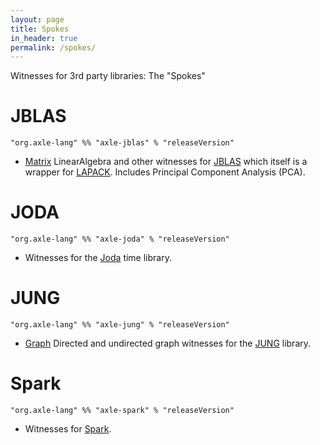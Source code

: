 ```yaml
---
layout: page
title: Spokes
in_header: true
permalink: /spokes/
---
```


Witnesses for 3rd party libraries: The "Spokes"

JBLAS
=====

```
"org.axle-lang" %% "axle-jblas" % "releaseVersion"
```

* [Matrix](/tutorial/Matrix) LinearAlgebra and other witnesses for [JBLAS](http://jblas.org/) which itself is a wrapper for [LAPACK](http://www.netlib.org/lapack/). Includes Principal Component Analysis (PCA).

JODA
====

```
"org.axle-lang" %% "axle-joda" % "releaseVersion"
```

* Witnesses for the [Joda](http://www.joda.org/joda-time/) time library.

JUNG
====

```
"org.axle-lang" %% "axle-jung" % "releaseVersion"
```

* [Graph](/tutorial/Graph) Directed and undirected graph witnesses for the [JUNG](http://jung.sourceforge.net/) library.

Spark
=====

```
"org.axle-lang" %% "axle-spark" % "releaseVersion"
```

* Witnesses for [Spark](https://spark.apache.org/).
